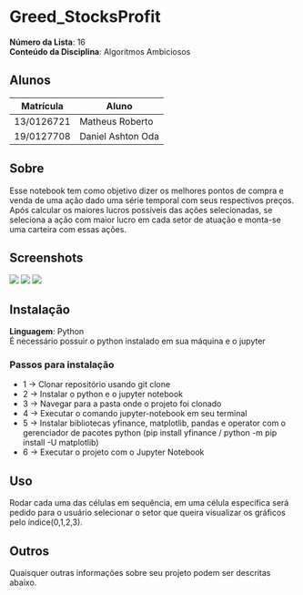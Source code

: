 # Greed_StocksProfit

**Número da Lista**: 16<br>
**Conteúdo da Disciplina**: Algoritmos Ambiciosos<br>

## Alunos
|Matrícula | Aluno |
| -- | -- |
| 13/0126721  |  Matheus Roberto |
| 19/0127708  |  Daniel Ashton Oda |

## Sobre 

Esse notebook tem como objetivo dizer os melhores pontos de compra e venda de uma ação dado uma série temporal com seus respectivos preços. Após calcular os maiores lucros possíveis das ações selecionadas, se seleciona a ação com maior lucro em cada setor de atuação e monta-se uma carteira com essas ações. 

## Screenshots
![](https://i.ibb.co/g7rrxLd/Screenshot-120.png)
![](https://i.ibb.co/BTyS69S/Screenshot-121.png)
![](https://i.ibb.co/dpFy0MH/Screenshot-122.png)

## Instalação 
**Linguagem**: Python<br>
É necessário possuir o python instalado em sua máquina e o jupyter

### Passos para instalação
  *  1 -> Clonar repositório usando git clone 
  *  2 -> Instalar o python e o jupyter notebook
  *  3 -> Navegar para a pasta onde o projeto foi clonado
  *  4 -> Executar o comando jupyter-notebook em seu terminal 
  *  5 -> Instalar bibliotecas yfinance, matplotlib, pandas e operator com o gerenciador de pacotes python (pip install yfinance / python -m pip install -U matplotlib)
  *  6 -> Executar o projeto com o Jupyter Notebook 

## Uso 

Rodar cada uma das células em sequência, em uma célula específica será pedido para o usuário selecionar o setor que queira visualizar os gráficos pelo índice(0,1,2,3).

## Outros 
Quaisquer outras informações sobre seu projeto podem ser descritas abaixo.
